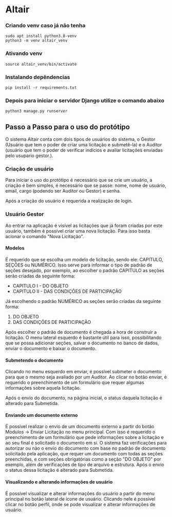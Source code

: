 # Altair

### Criando venv caso já não tenha
```
sudo apt install python3.8-venv
python3 -m venv altair_venv
```
### Ativando venv
```
source altair_venv/bin/activate
```

### Instalando depêndencias
```
pip install -r requirements.txt
```

### Depois para iniciar o servidor Django utilize o comando abaixo
```
python3 manage.py runserver
```

## Passo a Passo para o uso do protótipo
O sistema Altair conta com dois tipos de usuários do sistema, o Gestor (Usuário que tem o poder de criar uma licitação e submetê-la) e o Auditor (usuário que tem o poder de verificar indícios e avaliar licitações enviadas pelo usupario gestor.).

### Criação de usuário
Para iniciar o uso do protótipo é necessário que se crie um usuário, a criação é bem simples, é necessário que se passe: nome, nome de usuário, email, cargo (podendo ser Auditor ou Gestor) e senha.

Após a criação do usuário é requerida a realização de login.

### Usuário Gestor

Ao entrar na aplicação é visível as licitações que já foram criadas por este usuário, também é possível criar uma nova licitação.
Para isso basta acionar o comando "Nova Licitação".

#### Modelos
É requerido que se escolha um modelo de licitação, sendo ele: CAPITULO, SEÇÕES ou NUMÉRICO. Isso serve para informar o tipo de padrão de seções desejado, por exemplo, ao escolher o padrão CAPITULO as seções serão criadas da seguinte forma:
* CAPITULO I - DO OBJETO
* CAPITULO II - DAS CONDIÇÕES DE PARTICIPAÇÃO

Já escolhendo o padrão NUMÉRICO as seções serão criadas da seguinte forma:
1. DO OBJETO
2. DAS CONDIÇÕES DE PARTICIPAÇÃO

Após escolher o padrão de documento é chegada a hora de construir a licitação. O menu lateral esquerdo é bastante útil para isso, possibilitando que se possa adicionar seções, salvar o documento no banco de dados, enviar o documento e baixar o documento.

#### Submetendo o documento
Clicando no menu esquerdo em enviar, é possível submeter o documento para que o mesmo seja avaliado por um Auditor. Ao clicar no botão enviar, é requerido o preenchimento de um formulário que requer algumas informações sobre aquela licitação.

Após o envio do documento, na página inicial, o status daquela licitação é alterado para Submetida.

#### Enviando um documento externo
É possível realizar o envio de um documento externo a partir do botão Modulos -> Enviar Licitação no menu principal. Com isso é requerido o preenchimento de um formulário que pede informações sobre a licitação e ao seu final é solicitado o documento em si. O sistema faz verificações para autorizar ou não o envio do documento com base no padrão de documento solicitado pela aplicação, que requer um documento com todas as seções preenchidas, e com seções obrigatórias como a seção "DO OBJETO" por exemplo, além de verificações de tipo de arquivo e estrutura.
Após o envio o status dessa licitação é alterado para Submetida.

#### Visualizando e alterando informações de usuário
É possível visualizar e alterar informações do usuário a partir do menu principal no botão lateral de ícone de usuário. Clicando nele é possível clicar no botão perfil, onde se pode visualizar e alterar informações de usuário.

